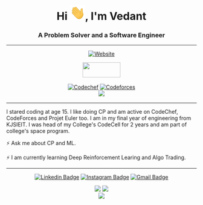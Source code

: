 <h1 align="center">Hi <img src="https://raw.githubusercontent.com/ABSphreak/ABSphreak/master/gifs/Hi.gif" width="40px" />, I'm Vedant</h1>
<h3 align="center">A Problem Solver and a Software Engineer </h3>

---
<div align="center">

</div>
<div align="center">

[![Website](https://img.shields.io/website?label=vedantkokate.tech&style=for-the-badge&url=https://vedantkokate07.github.io&color=039be5)](https://vedantkokate07.github.io/)
</div>
<div align="center">
   <img  src="https://projecteuler.net/profile/vedantk07.png"  width="100" height="40" />
</div>
<div align="center">

 [![Codechef](https://img.shields.io/badge/dynamic/json?&color=1f8acb&logo=codechef&label=Codechef&url=https://competitive-coding-api.herokuapp.com/api/codechef/vedant_k07&query=%24.rating&prefix=Rating%20&style=for-the-badge&cacheSeconds=86400)](https://www.codechef.com/users/vedant_k07)
[![Codeforces](https://img.shields.io/badge/dynamic/json?&color=1f8acb&logo=codeforces&label=Codeforces&url=https://competitive-coding-api.herokuapp.com/api/codeforces/vedant.kokate&query=%24.rating&prefix=Rating%20&style=for-the-badge&cacheSeconds=86400)](https://codeforces.com/profile/vedant.kokate)  
<a href="https://www.hackerrank.com/vedant_kokat07"><img height=20 src="https://img.shields.io/badge/-Hackerrank-2EC866?style=for-the-badge&logo=HackerRank&logoColor=white" /></a>

</div>

---

I stared coding at age 15. I like doing CP and am active on CodeChef, CodeForces and Projet Euler too. I am in my final year of engineering from KJSIEIT. I was head of my College's CodeCell for 2 years and am part of college's space program.

⚡ Ask me about CP and ML.

⚡ I am currently learning Deep Reinforcement Learing and Algo Trading.

---

<div align="center">
  
[![Linkedin Badge](https://img.shields.io/badge/-Linkedin-blue?style=flat&logo=Linkedin&logoColor=white&link=https://www.linkedin.com/in/vedant-kokate-723030182/)](https://www.linkedin.com/in/vedant-kokate-723030182/)
[![Instagram Badge](https://img.shields.io/badge/-Instagram-purple?style=flat&logo=instagram&logoColor=white&link=https://instagram.com/theteacoder/)](https://instagram.com/theteacoder)
[![Gmail Badge](https://img.shields.io/badge/-Email_id-c14438?style=flat&logo=Gmail&logoColor=white&link=mailto:vedant.kokate@somaiya.edu)](mailto:vedant.kokate@somaiya.ed)

</div>


<!-- 
<details>
<summary><b>Overall Github Stats</b></summary> -->
<div align="center">
<!-- <img width=608 src="https://github-profile-summary-cards.vercel.app/api/cards/profile-details?username=vedantkokate07&theme=github_dark"/> -->
<img width=300 src="https://github-profile-summary-cards.vercel.app/api/cards/repos-per-language?username=vedantkokate07&theme=github_dark"/>
<img width=300 src="https://github-profile-summary-cards.vercel.app/api/cards/most-commit-language?username=vedantkokate07&theme=github_dark"/>
<!-- <img width=300 src="https://github-profile-summary-cards.vercel.app/api/cards/stats?username=vedantkokate07&theme=github_dark"/> -->
<!-- <img width=300 src="https://github-profile-summary-cards.vercel.app/api/cards/productive-time?username=vedantkokate07&theme=github_dark"/> -->
<div width=300 align="center">
<img width=600 src="https://activity-graph.herokuapp.com/graph?username=vedantkokate07&bg_color=0d1117&color=0366d6&line=0366d6&point=ffffff&area=true&hide_border=true"/>
</div>
</div>
<!-- </details> -->
 <!-- <details>
<summary><b>Activity</b></summary>

</details> -->

<!--   Top Languages Using -->

<!-- ![](https://komarev.com/ghpvc/?username=rishabhrao&style=flat&color=828bed) -->

<!-- [![Twitter Badge](https://img.shields.io/badge/-@theteacoder-1ca0f1?style=flat&labelColor=1ca0f1&logo=twitter&logoColor=white&link=https://twitter.com/theteacoder)](https://twitter.com/theteacoder) -->

<!-- [![Website](https://img.shields.io/website?label=rishabhrao.codes&style=for-the-badge&url=https%3A%2F%2Frishabhrao.codes)](https://rishabhrao.codes) -->
